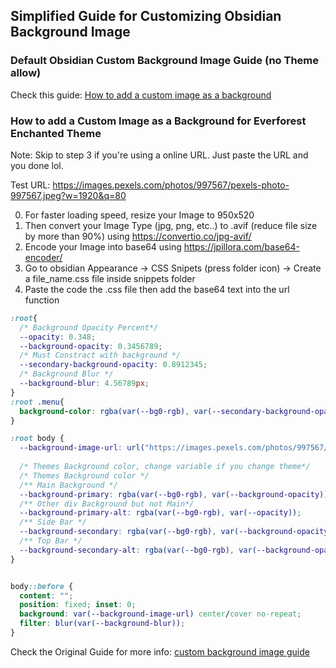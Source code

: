 ## Simplified Guide for Customizing Obsidian Background Image 

### Default Obsidian Custom Background Image Guide (no Theme allow)
Check this guide: [How to add a custom image as a background](https://forum.obsidian.md/t/how-to-add-a-custom-image-as-a-background/53416)




### How to add a Custom Image as a Background for Everforest Enchanted Theme 
Note: Skip to step 3 if you're using a online URL. Just paste the URL and you done lol.  

Test URL: https://images.pexels.com/photos/997567/pexels-photo-997567.jpeg?w=1920&q=80


0) For faster loading speed, resize your Image to 950x520
1) Then convert your Image Type (jpg, png, etc..) to .avif (reduce file size by more than 90%) using https://convertio.co/jpg-avif/
2) Encode your Image into base64 using https://jpillora.com/base64-encoder/
3) Go to obsidian Appearance -> CSS Snipets (press folder icon) -> Create a file_name.css file inside snippets folder  
4) Paste the code the .css file then add the base64 text into the url function 
```css
:root{
  /* Background Opacity Percent*/
  --opacity: 0.348;
  --background-opacity: 0.3456789; 
  /* Must Constract with background */
  --secondary-background-opacity: 0.8912345;
  /* Background Blur */
  --background-blur: 4.56789px;
}
:root .menu{
  background-color: rgba(var(--bg0-rgb), var(--secondary-background-opacity));
}

:root body {
  --background-image-url: url("https://images.pexels.com/photos/997567/pexels-photo-997567.jpeg?w=1920&q=80");
  
  /* Themes Background color, change variable if you change theme*/
  /* Themes Background color */
  /** Main Background */
  --background-primary: rgba(var(--bg0-rgb), var(--background-opacity));
  /** Other div Background but not Main*/
  --background-primary-alt: rgba(var(--bg0-rgb), var(--opacity));
  /** Side Bar */
  --background-secondary: rgba(var(--bg0-rgb), var(--background-opacity));
  /** Top Bar */
  --background-secondary-alt: rgba(var(--bg0-rgb), var(--background-opacity));
}


body::before {
  content: "";
  position: fixed; inset: 0;
  background: var(--background-image-url) center/cover no-repeat;
  filter: blur(var(--background-blur));
}
```

Check the Original Guide for more info: [custom background image guide](https://github.com/FireIsGood/obsidian-everforest-enchanted/blob/main/custom_background_image.md)
